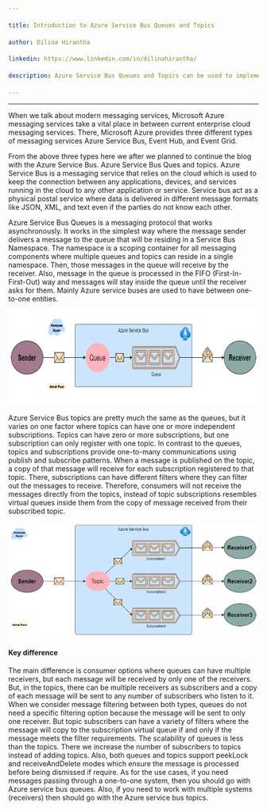 ```yaml
---

title: Introduction to Azure Service Bus Queues and Topics

author: Dilina Hirantha

linkedin: https://www.linkedin.com/in/dilinahirantha/

description: Azure Service Bus Queues and Topics can be used to implement asynchronous communication and improve durability. A queue is often used for point-to-point communication, whereas a topic is useful in multi-receiver scenarios

---
```

___


When we talk about modern messaging services, Microsoft Azure messaging services take a vital place in between current enterprise cloud messaging services. There, Microsoft Azure provides three different types of messaging services Azure Service Bus, Event Hub, and Event Grid.


From the above three types here we after we planned to continue the blog with the Azure Service Bus. Azure Service Bus Ques and topics. Azure Service Bus is a messaging service that relies on the cloud which is used to keep the connection between any applications, devices, and services running in the cloud to any other application or service. Service bus act as a physical postal service where data is delivered in different message formats like JSON, XML, and text even if the parties do not know each other. 


Azure Service Bus Queues is a messaging protocol that works asynchronously. It works in the simplest way where the message sender delivers a message to the queue that will be residing in a Service Bus Namespace.  The namespace is a scoping container for all messaging components where multiple queues and topics can reside in a single namespace. Then, those messages in the queue will receive by the receiver. Also, message in the queue is processed in the FIFO (First-In-First-Out) way and messages will stay inside the queue until the receiver asks for them. Mainly Azure service buses are used to have between one-to-one entities.


<img src="/img/dh_1_2022_11_4.jpg.png" height="191 px" width="786 px"  />

Azure Service Bus topics are pretty much the same as the queues, but it varies on one factor where topics can have one or more independent subscriptions. Topics can have zero or more subscriptions, but one subscription can only register with one topic. In contrast to the queues, topics and subscriptions provide one-to-many communications using publish and subscribe patterns. When a message is published on the topic, a copy of that message will receive for each subscription registered to that topic. There, subscriptions can have different filters where they can filter out the messages to receive. Therefore, consumers will not receive the messages directly from the topics, instead of topic subscriptions resembles virtual queues inside them from the copy of message received from their subscribed topic.


<img src="/img/dh_2_2022_11_4.jpg.png" height="231 px" width="786 px" />

#### **Key difference**

The main difference is consumer options where queues can have multiple receivers, but each message will be received by only one of the receivers. But, in the topics, there can be multiple receivers as subscribers and a copy of each message will be sent to any number of subscribers who listen to it.
When we consider message filtering between both types, queues do not need a specific filtering option because the message will be sent to only one receiver. But topic subscribers can have a variety of filters where the message will copy to the subscription virtual queue if and only if the message meets the filter requirements. 
The scalability of queues is less than the topics. There we increase the number of subscribers to topics instead of adding topics. Also, both queues and topics support peekLock and receiveAndDelete modes which ensure the message is processed before being dismissed if require. 
As for the use cases, if you need messages passing through a one-to-one system, then you should go with Azure service bus queues. Also, if you need to work with multiple systems (receivers) then should go with the Azure service bus topics.

